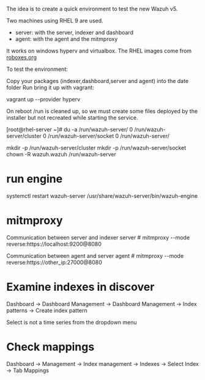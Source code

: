 The idea is to create a quick environment to test the new Wazuh v5.

Two machines using RHEL 9 are used.

- server: with the server, indexer and dashboard
- agent: with the agent and the mitmproxy

It works on windows hyperv and virtualbox.
The RHEL images come from [roboxes.org](https://roboxes.org/)

To test the environment:

Copy your packages (indexer,dashboard,server and agent) into the date folder
Run bring it up with vagrant:

vagrant up --provider hyperv

On reboot /run is cleaned up, so we must create some files deployed
by the installer but not recreated while starting the service.

[root@rhel-server ~]# du -a /run/wazuh-server/
0       /run/wazuh-server/cluster
0       /run/wazuh-server/socket
0       /run/wazuh-server/

mkdir -p /run/wazuh-server/cluster
mkdir -p /run/wazuh-server/socket
chown -R wazuh.wazuh /run/wazuh-server

# run engine

systemctl restart wazuh-server
/usr/share/wazuh-server/bin/wazuh-engine

# mitmproxy

Communication between server and indexer
server # mitmproxy --mode reverse:https://localhost:9200@8080

Communication between agent and server
agent # mitmproxy --mode reverse:https://other_ip:27000@8080

# Examine indexes in discover

Dashboard -> Dashboard Management -> Dashboard Management -> Index patterns -> Create index pattern

Select is not a time series from the dropdown menu

# Check mappings

Dashboard -> Management -> Index management -> Indexes -> Select Index -> Tab Mappings

